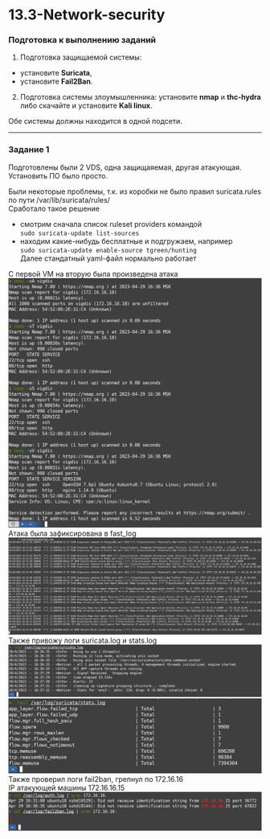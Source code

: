 # 13.3-Network-security

### Подготовка к выполнению заданий

1.  Подготовка защищаемой системы:

-   установите **Suricata**,
-   установите **Fail2Ban**.

2.  Подготовка системы злоумышленника: установите **nmap** и **thc-hydra** либо скачайте и установите **Kali linux**.

Обе системы должны находится в одной подсети.

---
### Задание 1

Подготовлены были 2 VDS, одна защищаяемая, другая атакующая.   
Установить ПО было просто.   

Были некоторые проблемы, т.к. из коробки не было правил suricata.rules по  пути /var/lib/suricata/rules/  
Сработало такое решение   
- смотрим сначала список ruleset providers командой   
`sudo suricata-update list-sources`  
- находим какие-нибудь бесплатные и подгружаем, например  
`sudo suricata-update enable-source tgreen/hunting`  
Далее стандатный yaml-файл нормально работает

С первой VM  на вторую была произведена атака  
![attack](https://github.com/RSafin12/13.3-Network-security/blob/main/attack.png)
Атака была зафиксирована в fast_log  
![fast_log](https://github.com/RSafin12/13.3-Network-security/blob/main/fast_log.png)  
Также привожу логи suricata.log и stats.log  
![suricata.log](https://github.com/RSafin12/13.3-Network-security/blob/main/suricata_log.png)
![stats.log](https://github.com/RSafin12/13.3-Network-security/blob/main/suricata_stats.png)
Также проверил логи fail2ban, грепнул по 172.16.16  
IP атакующей машины 172.16.16.15  
![f2b](https://github.com/RSafin12/13.3-Network-security/blob/main/f2b_logs.png)
